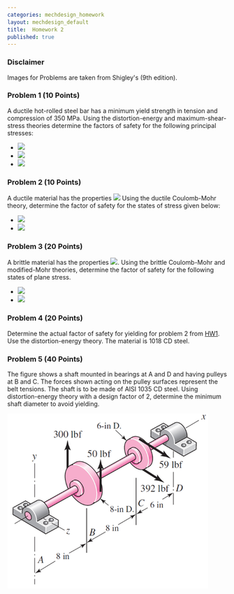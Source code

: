 ```yaml
---
categories: mechdesign_homework
layout: mechdesign_default
title:  Homework 2
published: true
---
```

<style TYPE="text/css">
code.has-jax {font: inherit; font-size: 100%; background: inherit; border: inherit;}
</style>
<script type="text/x-mathjax-config">
MathJax.Hub.Config({
    tex2jax: {
        inlineMath: [['$','$'], ['\\(','\\)']],
        skipTags: ['script', 'noscript', 'style', 'textarea', 'pre'] // removed 'code' entry
    }
});
MathJax.Hub.Queue(function() {
    var all = MathJax.Hub.getAllJax(), i;
    for(i = 0; i < all.length; i += 1) {
        all[i].SourceElement().parentNode.className += ' has-jax';
    }
});
</script>
<script type="text/javascript" src="http://cdn.mathjax.org/mathjax/latest/MathJax.js?config=TeX-AMS-MML_HTMLorMML"></script>


### Disclaimer
Images for Problems are taken from Shigley's (9th edition).

### Problem 1 (10 Points)

A ductile hot-rolled steel bar has a minimum yield strength in tension and compression of 350 MPa.
Using the distortion-energy and maximum-shear-stress theories determine the factors of safety
for the following principal stresses:

* <img src="https://render.githubusercontent.com/render/math?math=\sigma_A = 100 MPa, \sigma_B = 100 MPa">
* <img src="https://render.githubusercontent.com/render/math?math=\sigma_A = 100 MPa, \sigma_B = -100 MPa">
* <img src="https://render.githubusercontent.com/render/math?math=\sigma_A = -50 MPa, \sigma_B = -100 MPa">

### Problem 2 (10 Points)

A ductile material has the properties 
<img src="https://render.githubusercontent.com/render/math?math=S_{yt}=60ksi, S_{yc}=75ksi">
Using the ductile Coulomb-Mohr theory, determine the factor of safety for the states of stress given below:

* <img src="https://render.githubusercontent.com/render/math?math=\sigma_x = 25 kpsi, \sigma_y = 15 kpsi">
* <img src="https://render.githubusercontent.com/render/math?math=\sigma_x = -12 kpsi, \sigma_y = 15 kpsi, \tau_{xy} = -9 kpsi">

### Problem 3 (20 Points)

A brittle material has the properties 
<img src="https://render.githubusercontent.com/render/math?math=S_{ut} = 30 kpsi and S_{uc} = 90 kpsi">. 
Using the brittle Coulomb-Mohr and modified-Mohr theories, 
determine the factor of safety for the following states of
plane stress.

* <img src="https://render.githubusercontent.com/render/math?math=\sigma_x = -15 kpsi, \sigma_y = 10 kpsi, \tau_{xy} = -15 kpsi">
* <img src="https://render.githubusercontent.com/render/math?math=\sigma_x = 15 kpsi, \sigma_y = -15 kpsi">


### Problem 4 (20 Points)

Determine the actual factor of safety for yielding for problem 2 from 
[HW1](/mechdesign_homework/2018/01/16/homework1.html). 
Use the distortion-energy theory. The material is 1018 CD steel.

### Problem 5 (40 Points)

The figure shows a shaft mounted in bearings at A and D and having pulleys at B and C. The
forces shown acting on the pulley surfaces represent the belt tensions. The shaft is to be made of
AISI 1035 CD steel. Using distortion-energy theory with a design factor of 2, determine the
minimum shaft diameter to avoid yielding.

<img src="/_images/mechdesign/hw2_1.png" alt="Drawing" style="height: 400px;"/> 
